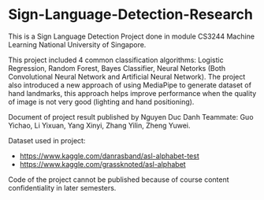 # Sign-Language-Detection-Research

This is a Sign Language Detection Project done in module CS3244 Machine Learning National University of Singapore.

This project included 4 common classification algorithms: Logistic Regression, Random Forest, Bayes Classifier, Neural Netorks (Both Convolutional Neural Network and Artificial Neural Network). The project also introduced a new approach of using MediaPipe to generate dataset of hand landmarks, this approach helps improve performance when the quality of image is not very good (lighting and hand positioning).

Document of project result published by Nguyen Duc Danh
Teammate: Guo Yichao, Li Yixuan, Yang Xinyi, Zhang Yilin, Zheng Yuwei.

Dataset used in project:
  * https://www.kaggle.com/danrasband/asl-alphabet-test
  * https://www.kaggle.com/grassknoted/asl-alphabet

Code of the project cannot be published because of course content confidentiality in later semesters.

